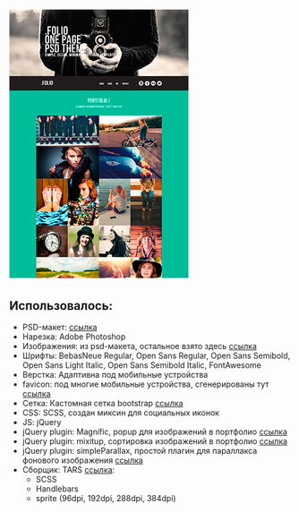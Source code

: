 # ![template folio-free](https://raw.githubusercontent.com/kopo4eweb/template-folio-free/master/screen.jpg)

## Использовалось:

+ PSD-макет: [ссылка](http://theuncreativelab.com/portfolio/folio-one-page-theme/)
+ Нарезка: Adobe Photoshop
+ Изображения: из psd-макета, остальное взято здесь [ссылка](https://www.pexels.com/search/people/)
+ Шрифты: BebasNeue Regular, Open Sans Regular, Open Sans Semibold, Open Sans Light Italic, Open Sans Semibold Italic, FontAwesome
+ Верстка: Адаптивна под мобильные устройства
+ favicon: под многие мобильные устройства, сгенерированы тут [ссылка](http://www.favicon-generator.org/)
+ Сетка: Кастомная сетка bootstrap [ссылка](http://getbootstrap.com/customize/?id=da9badbe2e35f86d1152)
+ CSS: SCSS, создан миксин для социальных иконок
+ JS: jQuery
+ jQuery plugin: Magnific, popup для изображений в портфолио [ссылка](http://dimsemenov.com/plugins/magnific-popup/)
+ jQuery plugin: mixitup, сортировка изображений в портфолио [ссылка](https://mixitup.kunkalabs.com/)
+ jQuery plugin: simpleParallax, простой плагин для параллакса фонового изображения [ссылка](http://kopo4eweb.github.io/simpleParallax/)
+ Сборщик: TARS [ссылка](https://github.com/tars/tars-cli):
    + SCSS
    + Handlebars
    + sprite (96dpi, 192dpi, 288dpi, 384dpi)


